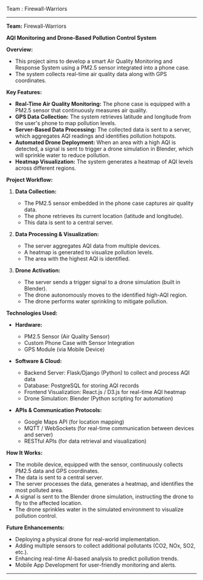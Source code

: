 Team : Firewall-Warriors


---

**Team:** Firewall-Warriors

**AQI Monitoring and Drone-Based Pollution Control System**

**Overview:**
- This project aims to develop a smart Air Quality Monitoring and Response System using a PM2.5 sensor integrated into a phone case.
- The system collects real-time air quality data along with GPS coordinates.

**Key Features:**
- **Real-Time Air Quality Monitoring:** The phone case is equipped with a PM2.5 sensor that continuously measures air quality.
- **GPS Data Collection:** The system retrieves latitude and longitude from the user's phone to map pollution levels.
- **Server-Based Data Processing:** The collected data is sent to a server, which aggregates AQI readings and identifies pollution hotspots.
- **Automated Drone Deployment:** When an area with a high AQI is detected, a signal is sent to trigger a drone simulation in Blender, which will sprinkle water to reduce pollution.
- **Heatmap Visualization:** The system generates a heatmap of AQI levels across different regions.

**Project Workflow:**
1. **Data Collection:**
   - The PM2.5 sensor embedded in the phone case captures air quality data.
   - The phone retrieves its current location (latitude and longitude).
   - This data is sent to a central server.

2. **Data Processing & Visualization:**
   - The server aggregates AQI data from multiple devices.
   - A heatmap is generated to visualize pollution levels.
   - The area with the highest AQI is identified.

3. **Drone Activation:**
   - The server sends a trigger signal to a drone simulation (built in Blender).
   - The drone autonomously moves to the identified high-AQI region.
   - The drone performs water sprinkling to mitigate pollution.

**Technologies Used:**
- **Hardware:**
  - PM2.5 Sensor (Air Quality Sensor)
  - Custom Phone Case with Sensor Integration
  - GPS Module (via Mobile Device)

- **Software & Cloud:**
  - Backend Server: Flask/Django (Python) to collect and process AQI data
  - Database: PostgreSQL for storing AQI records
  - Frontend Visualization: React.js / D3.js for real-time AQI heatmap
  - Drone Simulation: Blender (Python scripting for automation)

- **APIs & Communication Protocols:**
  - Google Maps API (for location mapping)
  - MQTT / WebSockets (for real-time communication between devices and server)
  - RESTful APIs (for data retrieval and visualization)

**How It Works:**
- The mobile device, equipped with the sensor, continuously collects PM2.5 data and GPS coordinates.
- The data is sent to a central server.
- The server processes the data, generates a heatmap, and identifies the most polluted area.
- A signal is sent to the Blender drone simulation, instructing the drone to fly to the affected location.
- The drone sprinkles water in the simulated environment to visualize pollution control.

**Future Enhancements:**
- Deploying a physical drone for real-world implementation.
- Adding multiple sensors to collect additional pollutants (CO2, NOx, SO2, etc.).
- Enhancing real-time AI-based analysis to predict pollution trends.
- Mobile App Development for user-friendly monitoring and alerts.

---






